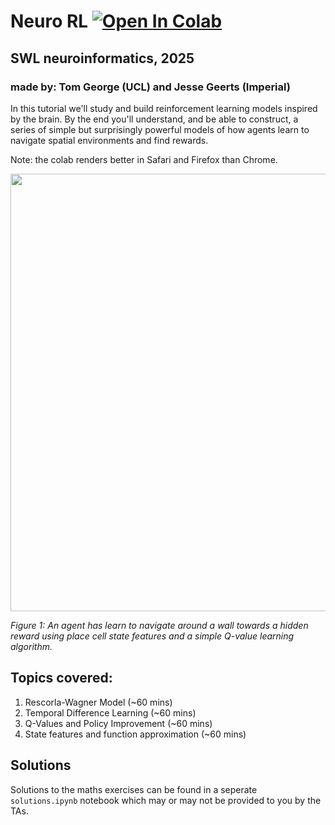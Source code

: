 # **Neuro RL** [![Open In Colab](https://colab.research.google.com/assets/colab-badge.svg)](https://colab.research.google.com/github/TomGeorge1234/NeuroRLTutorial/blob/main/NeuroRL.ipynb)
## **SWL neuroinformatics, 2025**
### made by: **Tom George (UCL) and Jesse Geerts (Imperial)**

In this tutorial we'll study and build reinforcement learning models inspired by the brain. By the end you'll understand, and be able to construct, a series of simple but surprisingly powerful models of how agents learn to navigate spatial environments and find rewards.

Note: the colab renders better in Safari and Firefox than Chrome.

<img src="./figures/rl_animation.gif" width=700>

_Figure 1: An agent has learn to navigate around a wall towards a hidden reward using place cell state features and a simple Q-value learning algorithm._

## Topics covered: 
1. Rescorla-Wagner Model (~60 mins)
2. Temporal Difference Learning (~60 mins)
3. Q-Values and Policy Improvement (~60 mins)
4. State features and function approximation (~60 mins)

## Solutions

Solutions to the maths exercises can be found in a seperate `solutions.ipynb` notebook which may or may not be provided to you by the TAs. 
